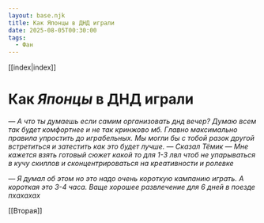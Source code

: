 ```yaml
---
layout: base.njk
title: Как Японцы в ДНД играли
date: 2025-08-05T00:30:00
tags:
  - Фан
---
```

[[index|index]]
#  Как *Японцы* в ДНД играли

*— А что ты думаешь если самим организовать днд вечер? Думаю всем так будет комфортнее и не так кринжово мб. Главно максимально правила упростить до играбельных. Мы могли бы с тобой разок другой встретиться и затестить как это будет лучше. — Сказал Тёмик — Мне кажется взять готовый сюжет какой то для 1-3 лвл чтоб не упарываться в кучу скиллов и сконцентрироваться на креативности и ролевке*

*— Я думал об этом но это надо очень короткую кампанию играть. А короткая это 3-4 часа. Ваще хорошее развлечение для 6 дней в поезде пхахахах*

[[Вторая]]


   